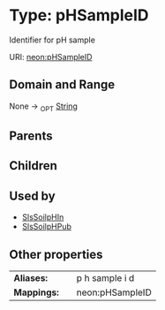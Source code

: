 
# Type: pHSampleID


Identifier for pH sample

URI: [neon:pHSampleID](https://data.neonscience.org/pHSampleID)


## Domain and Range

None ->  <sub>OPT</sub> [String](types/String.md)

## Parents


## Children


## Used by

 * [SlsSoilpHIn](SlsSoilpHIn.md)
 * [SlsSoilpHPub](SlsSoilpHPub.md)

## Other properties

|  |  |  |
| --- | --- | --- |
| **Aliases:** | | p h sample i d |
| **Mappings:** | | neon:pHSampleID |

